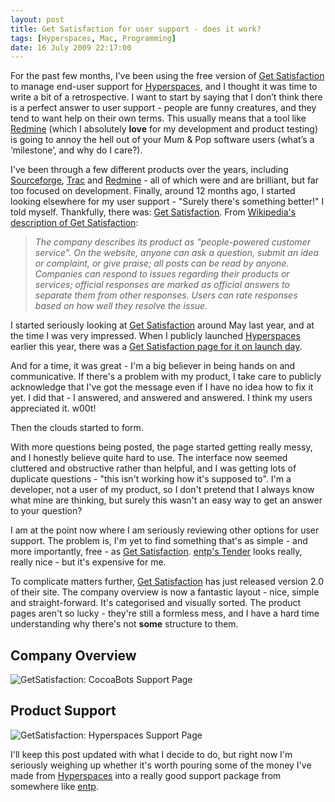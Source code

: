 ```yaml
---
layout: post
title: Get Satisfaction for user support - does it work?
tags: [Hyperspaces, Mac, Programming]
date: 16 July 2009 22:17:00
---
```


For the past few months, I’ve been using the free version of [Get Satisfaction][0] to manage end-user support for [Hyperspaces][5], and I thought it was time to write a bit of a retrospective. I want to start by saying that I don’t think there is a perfect answer to user support - people are funny creatures, and they tend to want help on their own terms. This usually means that a tool like [Redmine][3] (which I absolutely **love** for my development and product testing) is going to annoy the hell out of your Mum &amp; Pop software users (what’s a ‘milestone’, and why do I care?).

I've been through a few different products over the years, including [Sourceforge][1], [Trac][2] and [Redmine][3] - all of which were and are brilliant, but far too focused on development. Finally, around 12 months ago, I started looking elsewhere for my user support - "Surely there's something better!" I told myself. Thankfully, there was: [Get Satisfaction][0]. From [Wikipedia's description of Get Satisfaction][4]:

> *The company describes its product as "people-powered customer service". On the website, anyone can ask a question, submit an idea or complaint, or give praise; all posts can be read by anyone. Companies can respond to issues regarding their products or services; official responses are marked as official answers to separate them from other responses. Users can rate responses based on how well they resolve the issue.*

I started seriously looking at [Get Satisfaction][0] around May last year, and at the time I was very impressed. When I publicly launched [Hyperspaces][5] earlier this year, there was a [Get Satisfaction page for it on launch day][6].

And for a time, it was great - I'm a big believer in being hands on and communicative. If there's a problem with my product, I take care to publicly acknowledge that I've got the message even if I have no idea how to fix it yet. I did that - I answered, and answered and answered. I think my users appreciated it. w00t!

Then the clouds started to form.

With more questions being posted, the page started getting really messy, and I honestly believe quite hard to use. The interface now seemed cluttered and obstructive rather than helpful, and I was getting lots of duplicate questions - "this isn't working how it's supposed to". I'm a developer, not a user of my product, so I don't pretend that I always know what mine are thinking, but surely this wasn't an easy way to get an answer to your question?

I am at the point now where I am seriously reviewing other options for user support. The problem is, I'm yet to find something that's as simple - and more importantly, free - as [Get Satisfaction][0]. [entp's Tender][7] looks really, really nice - but it's expensive for me. 

To complicate matters further, [Get Satisfaction][0] has just released version 2.0 of their site. The company overview is now a fantastic layout - nice, simple and straight-forward. It's categorised and visually sorted. The product pages aren't so lucky - they're still a formless mess, and I have a hard time understanding why there's not **some** structure to them.

## Company Overview ##
<img src="http://farm3.static.flickr.com/2423/3725821905_ba0967d880_o.jpg" alt="GetSatisfaction: CocoaBots Support Page" class="widescreen"/>

## Product Support ##
<img src="http://farm3.static.flickr.com/3458/3725821619_a195a75060_o.jpg" alt="GetSatisfaction: Hyperspaces Support Page" class="widescreen"/>

I'll keep this post updated with what I decide to do, but right now I'm seriously weighing up whether it's worth pouring some of the money I've made from [Hyperspaces][5] into a really good support package from somewhere like [entp][8].


 [0]: http://getsatisfaction.com/
 [1]: http://sourceforge.net/
 [2]: http://trac.edgewall.com/
 [3]: http://redmine.org/
 [4]: http://en.wikipedia.org/wiki/Get_Satisfaction
 [5]: http://thecocoabots.com/hyperspaces/
 [6]: http://getsatisfaction.com/thecocoabots/products/thecocoabots_hyperspaces
 [7]: http://tenderapp.com/
 [8]: http://entp.com/
